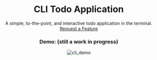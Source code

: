<div align="center">
    <p align="center">
        <h1 align="center">CLI Todo Application</h1>
        A simple, to-the-point, and interactive todo application in the terminal.
        <br>
        <a href="https://github.com/dzm-fiodarau/COMP345-RISK/issues">Request a Feature</a>
        <br>
    </p>
    <h3 align="center">Demo: (still a work in progress)</h3>
    <p align="center">
        <img src="https://github.com/bryjen/cli-todo-application/assets/73836176/1ce70350-86b4-46a7-9791-e6f1e004d979" alt="cli_demo">
    </p>
</div>
